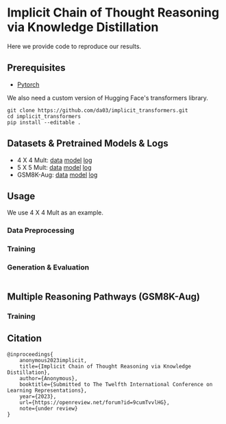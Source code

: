 # Implicit Chain of Thought Reasoning via Knowledge Distillation

Here we provide code to reproduce our results.

## Prerequisites

* [Pytorch](https://pytorch.org/get-started/locally/)

We also need a custom version of Hugging Face's transformers library.

```
git clone https://github.com/da03/implicit_transformers.git
cd implicit_transformers
pip install --editable .
```

## Datasets & Pretrained Models & Logs

* 4 X 4 Mult: [data]() [model]() [log]()
* 5 X 5 Mult: [data]() [model]() [log]()
* GSM8K-Aug: [data]() [model]() [log]()

## Usage

We use 4 X 4 Mult as an example.

### Data Preprocessing


### Training



### Generation & Evaluation



```
```

## Multiple Reasoning Pathways (GSM8K-Aug)

### Training


## Citation

```
@inproceedings{
    anonymous2023implicit,
    title={Implicit Chain of Thought Reasoning via Knowledge Distillation},
    author={Anonymous},
    booktitle={Submitted to The Twelfth International Conference on Learning Representations},
    year={2023},
    url={https://openreview.net/forum?id=9cumTvvlHG},
    note={under review}
}
```
